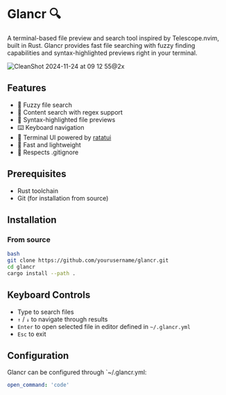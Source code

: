 # Glancr 🔍

A terminal-based file preview and search tool inspired by Telescope.nvim, built in Rust. Glancr provides fast file searching with fuzzy finding capabilities and syntax-highlighted previews right in your terminal.

![CleanShot 2024-11-24 at 09 12 55@2x](https://github.com/user-attachments/assets/5b6257bd-bfb9-4798-9b54-df11132c3191)

## Features

- 🔎 Fuzzy file search
- 📄 Content search with regex support
- 📄 Syntax-highlighted file previews
- ⌨️ Keyboard navigation
- 🎨 Terminal UI powered by [ratatui](https://github.com/ratatui-org/ratatui)
- 🚀 Fast and lightweight
- 📁 Respects .gitignore

## Prerequisites

- Rust toolchain
- Git (for installation from source)

## Installation

### From source

```bash
bash
git clone https://github.com/yourusername/glancr.git
cd glancr
cargo install --path .
```

## Keyboard Controls

- Type to search files
- `↑` / `↓` to navigate through results
- `Enter` to open selected file in editor defined in `~/.glancr.yml`
- `Esc` to exit

## Configuration

Glancr can be configured through `~/.glancr.yml:

```yaml
open_command: 'code'
```
